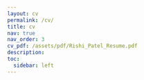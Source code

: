 ```yaml
---
layout: cv
permalink: /cv/
title: cv
nav: true
nav_order: 3
cv_pdf: /assets/pdf/Rishi_Patel_Resume.pdf
description:
toc:
  sidebar: left
---
```

